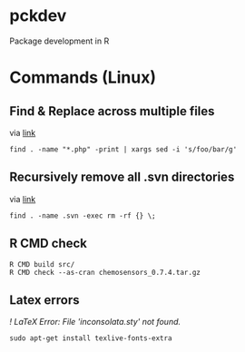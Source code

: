 # pckdev

Package development in R

# Commands (Linux)

## Find & Replace across multiple files
via [link](http://rushi.wordpress.com/2008/08/05/find-replace-across-multiple-files-in-linux/)

    find . -name "*.php" -print | xargs sed -i 's/foo/bar/g'

## Recursively remove all .svn directories
via [link](http://codesnippets.joyent.com/posts/show/104)

    find . -name .svn -exec rm -rf {} \;    

## R CMD check
    
    R CMD build src/
    R CMD check --as-cran chemosensors_0.7.4.tar.gz 
    
## Latex errors

*! LaTeX Error: File 'inconsolata.sty' not found.*

    sudo apt-get install texlive-fonts-extra

